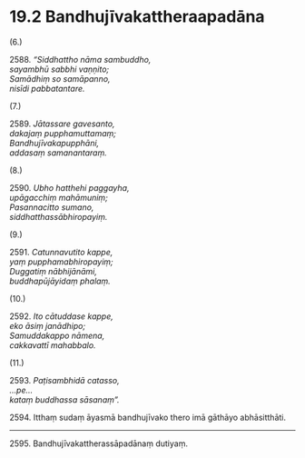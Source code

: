 

# 19.2 Bandhujīvakattheraapadāna



(6.)

2588\. _“Siddhattho nāma sambuddho,_  
_sayambhū sabbhi vaṇṇito;_  
_Samādhiṃ so samāpanno,_  
_nisīdi pabbatantare._  


(7.)

2589\. _Jātassare gavesanto,_  
_dakajaṃ pupphamuttamaṃ;_  
_Bandhujīvakapupphāni,_  
_addasaṃ samanantaraṃ._  


(8.)

2590\. _Ubho hatthehi paggayha,_  
_upāgacchiṃ mahāmuniṃ;_  
_Pasannacitto sumano,_  
_siddhatthassābhiropayiṃ._  


(9.)

2591\. _Catunnavutito kappe,_  
_yaṃ pupphamabhiropayiṃ;_  
_Duggatiṃ nābhijānāmi,_  
_buddhapūjāyidaṃ phalaṃ._  


(10.)

2592\. _Ito cātuddase kappe,_  
_eko āsiṃ janādhipo;_  
_Samuddakappo nāmena,_  
_cakkavattī mahabbalo._  


(11.)

2593\. _Paṭisambhidā catasso,_  
_…pe…_  
_kataṃ buddhassa sāsanaṃ”._  


2594\. Itthaṃ sudaṃ āyasmā bandhujīvako thero imā gāthāyo abhāsitthāti.

---

2595\. Bandhujīvakattherassāpadānaṃ dutiyaṃ.





